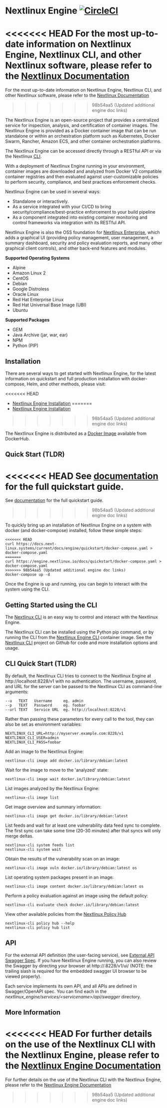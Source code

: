 # Nextlinux Engine [![CircleCI](https://circleci.com/gh/nextlinux/nextlinux-engine/tree/master.svg?style=svg)](https://circleci.com/gh/nextlinux/nextlinux-engine/tree/master)

<<<<<<< HEAD
For the most up-to-date information on Nextlinux Engine, Nextlinux CLI, and other Nextlinux software, please refer to the [Nextlinux Documentation](https://docs.next-linux.systems)
=======
For the most up-to-date information on Nextlinux Engine, Nextlinux CLI, and other Nextlinux software, please refer to the [Nextlinux Documentation](https://engine.nextlinux.io)
>>>>>>> 98b54aa5 (Updated additional engine doc links)

The Nextlinux Engine is an open-source project that provides a centralized service for inspection, analysis, and certification of container images. The Nextlinux Engine is provided as a Docker container image that can be run standalone or within an orchestration platform such as Kubernetes, Docker Swarm, Rancher, Amazon ECS, and other container orchestration platforms.

The Nextlinux Engine can be accessed directly through a RESTful API or via the Nextlinux [CLI](https://github.com/nextlinux/nextlinux-cli).

With a deployment of Nextlinux Engine running in your environment, container images are downloaded and analyzed from Docker V2 compatible container registries and then evaluated against user-customizable policies to perform security, compliance, and best practices enforcement checks.

Nextlinux Engine can be used in several ways:

- Standalone or interactively.
- As a service integrated with your CI/CD to bring security/compliance/best-practice enforcement to your build pipeline
- As a component integrated into existing container monitoring and control frameworks via integration with its RESTful API.

Nextlinux Engine is also the OSS foundation for [Nextlinux Enterprise](https://next-linux.systems/enterprise), which adds a graphical UI (providing policy management, user management, a summary dashboard, security and policy evaluation reports, and many other graphical client controls), and other back-end features and modules.

**Supported Operating Systems**

- Alpine
- Amazon Linux 2
- CentOS
- Debian
- Google Distroless
- Oracle Linux
- Red Hat Enterprise Linux
- Red Hat Universal Base Image (UBI)
- Ubuntu

**Supported Packages**

- GEM
- Java Archive (jar, war, ear)
- NPM
- Python (PIP)

## Installation

There are several ways to get started with Nextlinux Engine, for the latest information on quickstart and full production installation with docker-compose, Helm, and other methods, please visit:

<<<<<<< HEAD
- [Nextlinux Engine Installation](https://docs.next-linux.systems/current/docs/engine/engine_installation/)
=======
- [Nextlinux Engine Installation](https://engine.nextlinux.io/docs/install/)
>>>>>>> 98b54aa5 (Updated additional engine doc links)

The Nextlinux Engine is distributed as a [Docker Image](https://hub.docker.com/r/nextlinux/nextlinux-engine/) available from DockerHub.

## Quick Start (TLDR)

<<<<<<< HEAD
See [documentation](https://docs.next-linux.systems/current/docs/engine/quickstart/) for the full quickstart guide.
=======
See [documentation](https://engine.nextlinux.io/docs/quickstart/) for the full quickstart guide.
>>>>>>> 98b54aa5 (Updated additional engine doc links)

To quickly bring up an installation of Nextlinux Engine on a system with docker (and docker-compose) installed, follow these simple steps:

```
<<<<<<< HEAD
curl https://docs.next-linux.systems/current/docs/engine/quickstart/docker-compose.yaml > docker-compose.yaml
=======
curl https://engine.nextlinux.io/docs/quickstart/docker-compose.yaml > docker-compose.yaml
>>>>>>> 98b54aa5 (Updated additional engine doc links)
docker-compose up -d
```

Once the Engine is up and running, you can begin to interact with the system using the CLI.

## Getting Started using the CLI

The [Nextlinux CLI](https://github.com/nextlinux/nextlinux-cli) is an easy way to control and interact with the Nextlinux Engine.

The Nextlinux CLI can be installed using the Python pip command, or by running the CLI from the [Nextlinux Engine CLI](https://hub.docker.com/r/nextlinux/engine-cli) container image. See the [Nextlinux CLI](https://github.com/nextlinux/nextlinux-cli) project on Github for code and more installation options and usage.

## CLI Quick Start (TLDR)

By default, the Nextlinux CLI tries to connect to the Nextlinux Engine at http://localhost:8228/v1 with no authentication.
The username, password, and URL for the server can be passed to the Nextlinux CLI as command-line arguments:

    --u   TEXT   Username     eg. admin
    --p   TEXT   Password     eg. foobar
    --url TEXT   Service URL  eg. http://localhost:8228/v1

Rather than passing these parameters for every call to the tool, they can also be set as environment variables:

    NEXTLINUX_CLI_URL=http://myserver.example.com:8228/v1
    NEXTLINUX_CLI_USER=admin
    NEXTLINUX_CLI_PASS=foobar

Add an image to the Nextlinux Engine:

    nextlinux-cli image add docker.io/library/debian:latest

Wait for the image to move to the 'analyzed' state:

    nextlinux-cli image wait docker.io/library/debian:latest

List images analyzed by the Nextlinux Engine:

    nextlinux-cli image list

Get image overview and summary information:

    nextlinux-cli image get docker.io/library/debian:latest

List feeds and wait for at least one vulnerability data feed sync to complete. The first sync can take some time (20-30 minutes) after that syncs will only merge deltas.

    nextlinux-cli system feeds list
    nextlinux-cli system wait

Obtain the results of the vulnerability scan on an image:

    nextlinux-cli image vuln docker.io/library/debian:latest os

List operating system packages present in an image:

    nextlinux-cli image content docker.io/library/debian:latest os

Perform a policy evaluation against an image using the default policy:

    nextlinux-cli evaluate check docker.io/library/debian:latest

View other available policies from the [Nextlinux Policy Hub](https://www.github.com/nextlinux/hub)

    nextlinux-cli policy hub --help
    nextlinux-cli policy hub list

## API

For the external API definition (the user-facing service), see [External API Swagger Spec](https://github.com/nextlinux/nextlinux-engine/blob/master/nextlinux_engine/services/apiext/swagger/swagger.yaml). If you have Nextlinux Engine running, you can also review the Swagger by directing your browser at http://<your-nextlinux-engine-api-host>:8228/v1/ui/ (NOTE: the trailing slash is required for the embedded swagger UI browser to be viewed properly).

Each service implements its own API, and all APIs are defined in Swagger/OpenAPI spec. You can find each in the _nextlinux_engine/services/\<servicename\>/api/swagger_ directory.

## More Information

<<<<<<< HEAD
For further details on the use of the Nextlinux CLI with the Nextlinux Engine, please refer to the [Nextlinux Engine Documentation](https://docs.next-linux.systems)
=======
For further details on the use of the Nextlinux CLI with the Nextlinux Engine, please refer to the [Nextlinux Engine Documentation](https://engine.nextlinux.io/)

>>>>>>> 98b54aa5 (Updated additional engine doc links)
